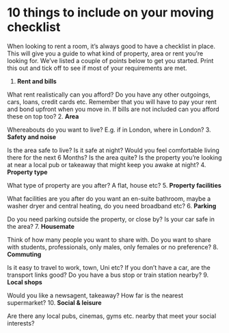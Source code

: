 10 things to include on your moving checklist
=============================================
When looking to rent a room, it’s always good to have a checklist in place. This
will give you a guide to what kind of property, area or rent you’re looking for.
We’ve listed a couple of points below to get you started. Print this out and
tick off to see if most of your requirements are met.


1. **Rent and bills**  

 What rent realistically can you afford? Do you have any other outgoings, cars, loans, credit cards etc. Remember that you will have to pay your rent and bond upfront when you move in. If bills are not included can you afford these on top too?
2. **Area**  

 Whereabouts do you want to live? E.g. if in London, where in London?
3. **Safety and noise**  

 Is the area safe to live? Is it safe at night? Would you feel comfortable living there for the next 6 Months? Is the area quite? Is the property you’re looking at near a local pub or takeaway that might keep you awake at night?
4. **Property type**  

 What type of property are you after? A flat, house etc?
5. **Property facilities**  

 What facilities are you after do you want an en-suite bathroom, maybe a washer dryer and central heating, do you need broadband etc?
6. **Parking**  

 Do you need parking outside the property, or close by? Is your car safe in the area?
7. **Housemate**  

 Think of how many people you want to share with. Do you want to share with students, professionals, only males, only females or no preference?
8. **Commuting**  

 Is it easy to travel to work, town, Uni etc? If you don’t have a car, are the transport links good? Do you have a bus stop or train station nearby?
9. **Local shops**  

 Would you like a newsagent, takeaway? How far is the nearest supermarket?
10. **Social & leisure**  

 Are there any local pubs, cinemas, gyms etc. nearby that meet your social interests?
